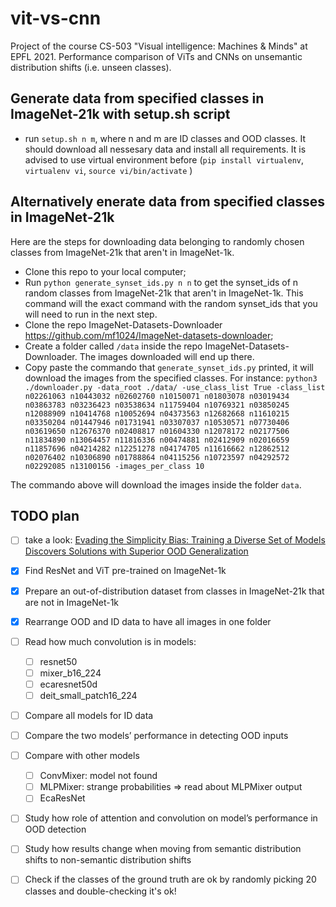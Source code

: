 # vit-vs-cnn
Project of the course CS-503 "Visual intelligence: Machines &amp; Minds" at EPFL 2021. Performance comparison of ViTs and CNNs on unsemantic distribution shifts (i.e. unseen classes).

## Generate data from specified classes in ImageNet-21k with setup.sh script
- run `setup.sh n m`, where n and m are ID classes and OOD classes. It should download all nessesary data and install all requirements. It is advised to use virtual environment before
(`pip install virtualenv`, `virtualenv vi`, `source vi/bin/activate` )  

## Alternatively enerate data from specified classes in ImageNet-21k
Here are the steps for downloading data belonging to randomly chosen classes from ImageNet-21k that aren't in ImageNet-1k.
- Clone this repo to your local computer;
- Run `python generate_synset_ids.py n n` to get the synset_ids of n random classes from ImageNet-21k that aren't in ImageNet-1k. This command will the exact command with the random synset_ids that you will need to run in the next step.
- Clone the repo ImageNet-Datasets-Downloader https://github.com/mf1024/ImageNet-datasets-downloader;
- Create a folder called `/data` inside the repo ImageNet-Datasets-Downloader. The images downloaded will end up there.
- Copy paste the commando that `generate_synset_ids.py` printed, it will download the images from the specified classes. For instance: `python3 ./downloader.py -data_root ./data/ -use_class_list True -class_list n02261063 n10443032 n02602760 n10150071 n01803078 n03019434 n03863783 n03236423 n03538634 n11759404 n10769321 n03850245 n12088909 n10414768 n10052694 n04373563 n12682668 n11610215 n03350204 n01447946 n01731941 n03307037 n10530571 n07730406 n03619650 n12676370 n02408817 n01604330 n12078172 n02177506 n11834890 n13064457 n11816336 n00474881 n02412909 n02016659 n11857696 n04214282 n12251278 n04174705 n11616662 n12862512 n02076402 n10306890 n01788864 n04115256 n10723597 n04292572 n02292085 n13100156 -images_per_class 10` 

The commando above will download the images inside the folder `data`.

## TODO plan
- [ ] take a look: [Evading the Simplicity Bias: Training a Diverse Set of Models Discovers Solutions with Superior OOD Generalization](https://scholar.google.com/citations?view_op=view_citation&hl=en&user=vmAe35UAAAAJ&sortby=pubdate&citation_for_view=vmAe35UAAAAJ:kVjdVfd2voEC)
- [x] Find  ResNet  and  ViT  pre-trained  on  ImageNet-1k
- [x] Prepare  an  out-of-distribution  dataset  from  classes  in  ImageNet-21k that are not in ImageNet-1k
- [x] Rearrange OOD and ID data to have all images in one folder
- [ ] Read how much convolution is in models:
  - [ ]  resnet50
  - [ ]  mixer_b16_224
  - [ ]  ecaresnet50d
  - [ ]  deit_small_patch16_224
- [ ] Compare all models for ID data
- [ ] Compare the two models’ performance in detecting OOD inputs
- [ ] Compare with other models
  - [ ] ConvMixer: model not found 
  - [ ] MLPMixer: strange probabilities => read about MLPMixer output
  - [ ] EcaResNet
- [ ] Study   how   role   of   attention   and   convolution   on model’s performance in OOD detection
- [ ] Study how results change when moving from semantic distribution shifts to non-semantic distribution shifts
- [ ] Check if the classes of the ground truth are ok by randomly picking 20 classes and double-checking it's ok!

